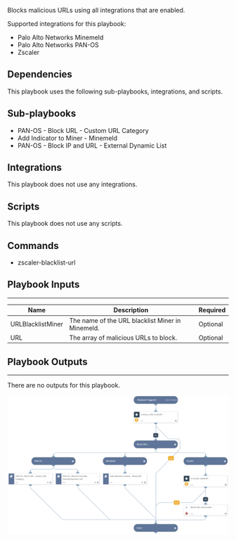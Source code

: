 Blocks malicious URLs using all integrations that are enabled.

Supported integrations for this playbook:
* Palo Alto Networks Minemeld
* Palo Alto Networks PAN-OS
* Zscaler

## Dependencies
This playbook uses the following sub-playbooks, integrations, and scripts.

## Sub-playbooks
* PAN-OS - Block URL - Custom URL Category
* Add Indicator to Miner - Minemeld
* PAN-OS - Block IP and URL - External Dynamic List

## Integrations
This playbook does not use any integrations.

## Scripts
This playbook does not use any scripts.

## Commands
* zscaler-blacklist-url

## Playbook Inputs
---

| **Name** | **Description** | **Required** |
| --- | --- | --- |
| URLBlacklistMiner | The name of the URL blacklist Miner in Minemeld. | Optional |
| URL | The array of malicious URLs to block. | Optional |

## Playbook Outputs
---
There are no outputs for this playbook.

![Block_URL_Generic](https://github.com/demisto/content/blob/1bdd5229392bd86f0cc58265a24df23ee3f7e662/docs/images/playbooks/Block_URL_Generic.png)
